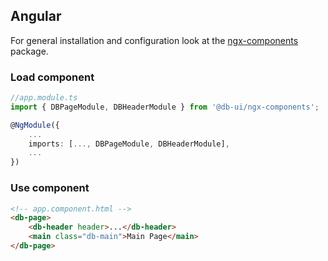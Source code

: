 ## Angular

For general installation and configuration look at the [ngx-components](https://www.npmjs.com/package/@db-ui/ngx-components) package.

### Load component

```ts app.module.ts
//app.module.ts
import { DBPageModule, DBHeaderModule } from '@db-ui/ngx-components';

@NgModule({
	...
	imports: [..., DBPageModule, DBHeaderModule],
	...
})

```

### Use component

```html app.component.html
<!-- app.component.html -->
<db-page>
	<db-header header>...</db-header>
	<main class="db-main">Main Page</main>
</db-page>
```
